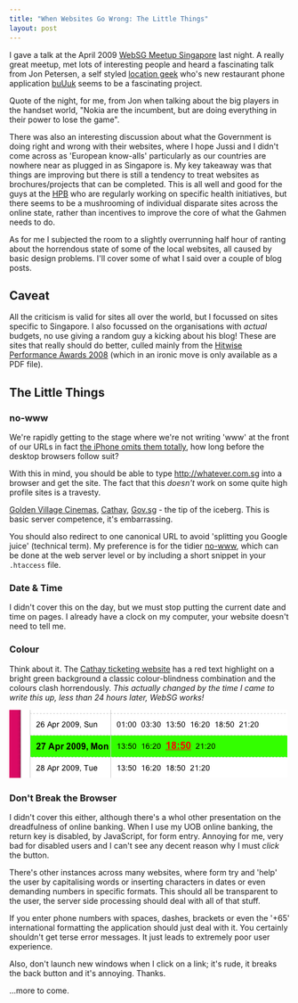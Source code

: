```yaml
---
title: "When Websites Go Wrong: The Little Things"
layout: post
---
```


I gave a talk at the April 2009 [WebSG Meetup Singapore](http://websg.org) last night. A really great meetup, met lots of interesting people and heard a fascinating talk from Jon Petersen, a self styled [location geek](http://singeo.com.sg) who's new restaurant phone application [buUuk](http://buuuk.com) seems to be a fascinating project.

Quote of the night, for me, from Jon when talking about the big players in the handset world, "Nokia are the incumbent, but are doing everything in their power to lose the game".

There was also an interesting discussion about what the Government is doing right and wrong with their websites, where I hope Jussi and I didn't come across as 'European know-alls' particularly as our countries are nowhere near as plugged in as Singapore is. My key takeaway was that things are improving but there is still a tendency to treat websites as brochures/projects that can be completed. This is all well and good for the guys at the [HPB](http://hpb.gov.sg) who are regularly working on specific health initiatives, but there seems to be a mushrooming of individual disparate sites across the online state, rather than incentives to improve the core of what the Gahmen needs to do.

As for me I subjected the room to a slightly overrunning half hour of ranting about the horrendous state of some of the local websites, all caused by basic design problems. I'll cover some of what I said over a couple of blog posts.

## Caveat

All the criticism is valid for sites all over the world, but I focussed on sites specific to Singapore. I also focussed on the organisations with _actual_ budgets, no use giving a random guy a kicking about his blog! These are sites that really should do better, culled mainly from the [Hitwise Performance Awards 2008](http://sg.hitwise.com/other/awards-2009.php) (which in an ironic move is only available as a PDF file).

## The Little Things

### no-www

We're rapidly getting to the stage where we're not writing 'www' at the front of our URLs in fact [the iPhone omits them totally](http://daringfireball.net/2008/11/treating_url_protocol_schemes_as_cruft), how long before the desktop browsers follow suit?

With this in mind, you should be able to type http://whatever.com.sg into a browser and get the site. The fact that this *doesn't* work on some quite high profile sites is a travesty.

[Golden Village Cinemas](http://gv.com.sg), [Cathay](http://cathay.com.sg), [Gov.sg](http://gov.sg) - the tip of the iceberg. This is basic server competence, it's embarrassing.

You should also redirect to one canonical URL to avoid 'splitting you Google juice' (technical term). My preference is for the tidier [no-www](http://no-www.org), which can be done at the web server level or by including a short snippet in your `.htaccess` file.

### Date & Time

I didn't cover this on the day, but we must stop putting the current date and time on pages. I already have a clock on my computer, your website doesn't need to tell me.

### Colour

Think about it. The [Cathay ticketing website](http://tickets.cathay.com.sg) has a red text highlight on a bright green background a classic colour-blindness combination and the colours clash horrendously. _This actually changed by the time I came to write this up, less than 24 hours later, WebSG works!_

![Cathay ticketing red/green](/images/2009/cathay-ticketing.png)

### Don't Break the Browser

I didn't cover this either, although there's a whol other presentation on the dreadfulness of online banking. When I use my UOB online banking, the return key is disabled, by JavaScript, for form entry. Annoying for me, very bad for disabled users and I can't see any decent reason why I must _click_ the button.

There's other instances across many websites, where form try and 'help' the user by capitalising words or inserting characters in dates or even demanding numbers in specific formats. This should all be transparent to the user, the server side processing should deal with all of that stuff.

If you enter phone numbers with spaces, dashes, brackets or even the '+65' international formatting the application should just deal with it. You certainly shouldn't get terse error messages. It just leads to extremely poor user experience.

Also, don't launch new windows when I click on a link; it's rude, it breaks the back button and it's annoying. Thanks.

...more to come.
